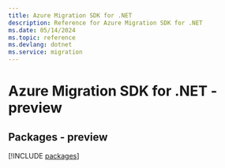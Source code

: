 ```yaml
---
title: Azure Migration SDK for .NET
description: Reference for Azure Migration SDK for .NET
ms.date: 05/14/2024
ms.topic: reference
ms.devlang: dotnet
ms.service: migration
---
```

# Azure Migration SDK for .NET - preview
## Packages - preview
[!INCLUDE [packages](migration-index.md)]